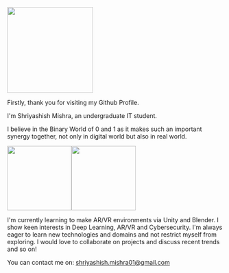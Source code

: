<img src= "https://user-images.githubusercontent.com/62511046/89131715-9dbe6780-d52c-11ea-96a8-5a2ffdf1d6cb.jpg" width="200">

Firstly, thank you for visiting my Github Profile. 

I'm Shriyashish Mishra, an undergraduate IT student. 

I believe in the Binary World of 0 and 1 as it makes such an important synergy together, not only in digital world but also in real world. 

<img src= "https://user-images.githubusercontent.com/62511046/89132367-3eaf2180-d531-11ea-95f4-13c0f9111919.gif" width="150"><img src="https://user-images.githubusercontent.com/62511046/89132369-44a50280-d531-11ea-97f7-0578b74d42d0.gif" width="150">


I'm currently learning to make AR/VR environments via Unity and Blender. 
I show keen interests in Deep Learning, AR/VR and Cybersecurity.
I'm always eager to learn new technologies and domains and not restrict myself from exploring. 
I would love to collaborate on projects and discuss recent trends and so on!

You can contact me on: shriyashish.mishra01@gmail.com

